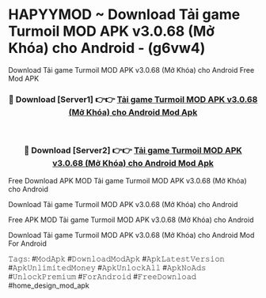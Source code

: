 # HAPYYMOD ~ Download Tải game Turmoil MOD APK v3.0.68 (Mở Khóa) cho Android - (g6vw4)
Download Tải game Turmoil MOD APK v3.0.68 (Mở Khóa) cho Android Free Mod APK

<div align="center">
<h3>🔴 Download [Server1] 👉👉 <a href="https://apk-comot.site?title=Tải_game_Turmoil_MOD_APK_v3.0.68_(Mở_Khóa)_cho_Android">Tải game Turmoil MOD APK v3.0.68 (Mở Khóa) cho Android Mod Apk</a></h3><br>

<h3>🔴 Download [Server2] 👉👉 <a href="https://apk-comot.site?title=Tải_game_Turmoil_MOD_APK_v3.0.68_(Mở_Khóa)_cho_Android">Tải game Turmoil MOD APK v3.0.68 (Mở Khóa) cho Android Mod Apk</a></h3>
</div>


Free Download APK MOD Tải game Turmoil MOD APK v3.0.68 (Mở Khóa) cho Android

Download Tải game Turmoil MOD APK v3.0.68 (Mở Khóa) cho Android 

Free APK MOD Tải game Turmoil MOD APK v3.0.68 (Mở Khóa) cho Android 

Download Tải game Turmoil MOD APK v3.0.68 (Mở Khóa) cho Android Mod For Android

𝚃𝚊𝚐𝚜: #𝙼𝚘𝚍𝙰𝚙𝚔 #𝙳𝚘𝚠𝚗𝚕𝚘𝚊𝚍𝙼𝚘𝚍𝙰𝚙𝚔 #𝙰𝚙𝚔𝙻𝚊𝚝𝚎𝚜𝚝𝚅𝚎𝚛𝚜𝚒𝚘𝚗 #𝙰𝚙𝚔𝚄𝚗𝚕𝚒𝚖𝚒𝚝𝚎𝚍𝙼𝚘𝚗𝚎𝚢 #𝙰𝚙𝚔𝚄𝚗𝚕𝚘𝚌𝚔𝙰𝚕𝚕 #𝙰𝚙𝚔𝙽𝚘𝙰𝚍𝚜 #𝚄𝚗𝚕𝚘𝚌𝚔𝙿𝚛𝚎𝚖𝚒𝚞𝚖 #𝙵𝚘𝚛𝙰𝚗𝚍𝚛𝚘𝚒𝚍 #𝙵𝚛𝚎𝚎𝙳𝚘𝚠𝚗𝚕𝚘𝚊𝚍 #home_design_mod_apk